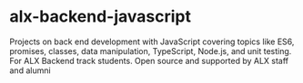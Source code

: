 # alx-backend-javascript
Projects on back end development with JavaScript covering topics like ES6, promises, classes, data manipulation, TypeScript, Node.js, and unit testing. For ALX Backend track students. Open source and supported by ALX staff and alumni
